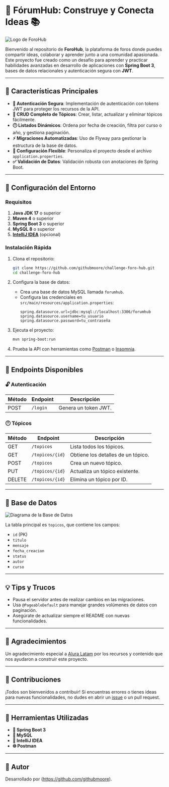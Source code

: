 # 🎨 FórumHub: Construye y Conecta Ideas 📚

![Logo de ForoHub](https://via.placeholder.com/600x200.png?text=F%C3%B3rumHub+Logo)

Bienvenido al repositorio de **ForoHub**, la plataforma de foros donde puedes compartir ideas, colaborar y aprender junto a una comunidad apasionada. Este proyecto fue creado como un desafío para aprender y practicar habilidades avanzadas en desarrollo de aplicaciones con **Spring Boot 3**, bases de datos relacionales y autenticación segura con **JWT**.

---

## 🚀 Características Principales

- **🔐 Autenticación Segura**: Implementación de autenticación con tokens JWT para proteger los recursos de la API.
- **📝 CRUD Completo de Tópicos**: Crear, listar, actualizar y eliminar tópicos fácilmente.
- **🕛 Listados Dinámicos**: Ordena por fecha de creación, filtra por curso o año, y gestiona paginación.
- **⚡ Migraciones Automatizadas**: Uso de Flyway para gestionar la estructura de la base de datos.
- **🔧 Configuración Flexible**: Personaliza el proyecto desde el archivo `application.properties`.
- **✅ Validación de Datos**: Validación robusta con anotaciones de Spring Boot.

---

## 🚚 Configuración del Entorno

### Requisitos

1. **Java JDK 17** o superior
2. **Maven 4** o superior
3. **Spring Boot 3** o superior
4. **MySQL 8** o superior
5. [**IntelliJ IDEA**](https://www.jetbrains.com/idea/) (opcional)

### Instalación Rápida

1. Clona el repositorio:
   ```bash
   git clone https://github.com/githubmoore/challenge-foro-hub.git
   cd challenge-foro-hub
   ```

2. Configura la base de datos:
   - Crea una base de datos MySQL llamada `forumhub`.
   - Configura las credenciales en `src/main/resources/application.properties`:
     ```properties
     spring.datasource.url=jdbc:mysql://localhost:3306/forumhub
     spring.datasource.username=tu_usuario
     spring.datasource.password=tu_contraseña
     ```

3. Ejecuta el proyecto:
   ```bash
   mvn spring-boot:run
   ```

4. Prueba la API con herramientas como [Postman](https://www.postman.com) o [Insomnia](https://insomnia.rest).

---

## 🔧 Endpoints Disponibles

### 🔓 Autenticación
| Método | Endpoint      | Descripción                          |
|---------|---------------|--------------------------------------|
| POST    | `/login`      | Genera un token JWT.                |

### 🕛 Tópicos
| Método | Endpoint         | Descripción                               |
|---------|------------------|------------------------------------------|
| GET     | `/topicos`       | Lista todos los tópicos.                 |
| GET     | `/topicos/{id}`  | Obtiene los detalles de un tópico.       |
| POST    | `/topicos`       | Crea un nuevo tópico.                   |
| PUT     | `/topicos/{id}`  | Actualiza un tópico existente.          |
| DELETE  | `/topicos/{id}`  | Elimina un tópico por ID.               |

---

## 🎨 Base de Datos

![Diagrama de la Base de Datos](https://via.placeholder.com/800x400.png?text=Diagrama+Base+de+Datos)

La tabla principal es `topicos`, que contiene los campos:

- `id` (PK)
- `titulo`
- `mensaje`
- `fecha_creacion`
- `status`
- `autor`
- `curso`

---

## 💡 Tips y Trucos

- Pausa el servidor antes de realizar cambios en las migraciones.
- Usa `@PageableDefault` para manejar grandes volúmenes de datos con paginación.
- Asegúrate de actualizar siempre el README con nuevas funcionalidades. 

---

## 🙏 Agradecimientos

Un agradecimiento especial a [Alura Latam](https://www.aluracursos.com) por los recursos y contenido que nos ayudaron a construir este proyecto.

---

## 🌟 Contribuciones

¡Todos son bienvenidos a contribuir! Si encuentras errores o tienes ideas para nuevas funcionalidades, no dudes en abrir un [issue](https://github.com/githubmoore/challenge-foro-hub/issues) o un pull request.

---

## 🔧 Herramientas Utilizadas

- **🔧 Spring Boot 3**
- **🔐 MySQL**
- **🔧 IntelliJ IDEA**
- **🌐 Postman**

---

## 🙌 Autor

Desarrollado por (https://github.com/githubmoore).
